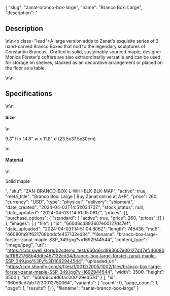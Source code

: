 {
  "slug": "zanat-branco-box-large",
  "name": "Branco Box: Large",
  "description": "<h2>Description</h2>\n<!-- split -->\n<p class=\"lead\">A large version adds to Zanat's exquisite series of 3 hand-carved Branco Boxes that nod to the legendary sculptures of Constantin Brancusi. Crafted in solid, sustainably sourced maple, designer Monica Förster’s coffers are also extraordinarily versatile and can be used for storage on shelves, stacked as an decorative arrangement or placed on the floor as a table.</p>\n<!-- split -->\n<h2>Specifications</h2>\n<!-- split -->\n<h4>Size</h4>\n<p>9.3\" h x 14.8\" w x 11.8\" d (23.5x37.5x30cm)</p>\n<h4>Material</h4>\n<p><span>Solid maple</span></p>",
  "sku": "ZAN-BRANCO-BOX-L-WHI-BLK-BLK-MAP",
  "active": true,
  "meta_title": "Branco Box: Large | Buy Zanat online at A+R",
  "price": 260,
  "currency": "USD",
  "type": "physical",
  "delivery": "shipment",
  "date_created": "2024-04-03T14:51:03.170Z",
  "stock_status": null,
  "date_updated": "2024-04-03T14:51:05.061Z",
  "prices": [],
  "purchase_options": {
    "standard": {
      "active": true,
      "price": 260,
      "prices": []
    }
  },
  "images": [
    {
      "file": {
        "id": "660d6cd893607e00127d47ef",
        "date_uploaded": "2024-04-03T14:51:04.806Z",
        "length": 745436,
        "md5": "46080fa91f621768b4ddfe457132ed34",
        "filename": "branco-box-large-forster-zanat-maple-SSP_349.jpg?v=1692944544",
        "content_type": "image/jpeg",
        "url": "https://cdn.swell.store/b2sdemo_test/660d6cd893607e00127d47ef/46080fa91f621768b4ddfe457132ed34/branco-box-large-forster-zanat-maple-SSP_349.jpg%3Fv%3D1692944544",
        "uploaded_url": "https://cdn.shopify.com/s/files/1/0012/2005/1002/files/branco-box-large-forster-zanat-maple-SSP_349.jpg?v=1692944544",
        "width": 3500,
        "height": 3500
      },
      "id": "660d6cd9d6fac000129ed57d"
    }
  ],
  "id": "660d6cd7ab77f30012750064",
  "variants": {
    "count": 0,
    "page_count": 1,
    "page": 1,
    "results": []
  },
  "filename": "zanat-branco-box-large"
}
